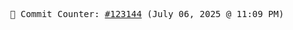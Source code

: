 <p align="center">
    <samp>
        📮 Commit Counter: <a href="https://github.com/Javascript-void0/Javascript-void0/commits/main">#123144</a> (July 06, 2025 @ 11:09 PM)
    </samp>
</p>